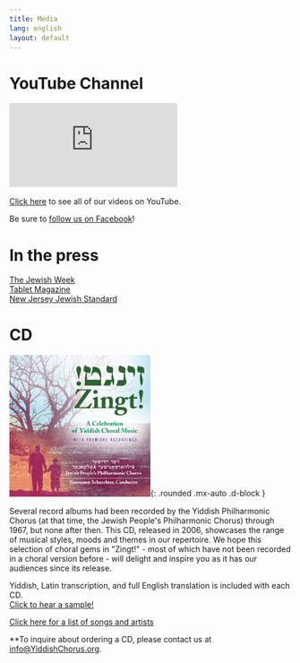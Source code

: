 ```yaml
---
title: Media
lang: english
layout: default
---
```


# YouTube Channel

<div class="video-container">
<iframe src="https://www.youtube.com/embed/?listType=playlist&list=PLWDQKhjcVIxRtz6puEFJ3nscAggDp04Nu" frameborder="0" allow="accelerometer; autoplay; encrypted-media; gyroscope; picture-in-picture" allowfullscreen class="video"></iframe></div>

[Click here](https://www.youtube.com/channel/UCbCGJxhJOEDDlHxZqhp4cgQ) to see all of our videos on YouTube.

Be sure to [follow us on Facebook](https://www.facebook.com/YiddishPhilharmonicChorus)!

# In the press

[The Jewish Week](http://www.thejewishweek.com/blogs/well-versed/hitting-yiddish-high-notes)  
[Tablet Magazine](https://www.tabletmag.com/sections/arts-letters/articles/in-tune)  
[New Jersey Jewish Standard](http://www.jstandard.com/index.php/content/item/18807/)  

# CD

<img src="img/zingt_cover.jpg" alt="Zingt, album cover" width="50%"/>{: .rounded .mx-auto .d-block }

Several record albums had been recorded by the Yiddish Philharmonic Chorus (at that time, the Jewish People's Philharmonic Chorus) through 1967, but none after then. This CD, released in 2006, showcases the range of musical styles, moods and themes in our repertoire. We hope this selection of choral gems in "Zingt!" - most of which have not been recorded in a choral version before - will delight and inspire you as it has our audiences since its release.

Yiddish, Latin transcription, and full English translation is included with each CD.  
[Click to hear a sample!](attachments/vaserl_clip.mp3)

[Click here for a list of songs and artists](zingt.html)

**To inquire about ordering a CD, please contact us at [info@YiddishChorus.org](mailto:info@yiddishchorus.org).  

